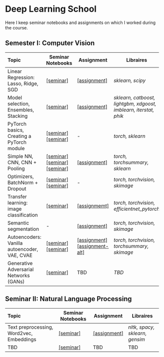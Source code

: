 # Deep Learning School

Here I keep seminar notebooks and assignments on which I worked during the course.

## Semester I: Computer Vision

| Topic | Seminar Notebooks | Assignment | Libraires |
| :--- | --- | --- | --- |
| Linear Regression: Lasso, Ridge, SGD | [[seminar]](https://github.com/WanomiR/DLS/blob/main/semester-1/seminars/%5Bseminar%5Dlinreg_regularization.ipynb) | [[assignment]](https://github.com/WanomiR/DLS/blob/main/semester-1/assignments/%5Bhw%5Dlinear_models.ipynb) | *sklearn, scipy* |
| Model selection, Ensembles, Stacking | [[seminar]](https://github.com/WanomiR/DLS/blob/main/semester-1/seminars/%5Bseminar%5Dmodel_selection_ensembles.ipynb) | [[assignment]](https://github.com/WanomiR/DLS/blob/main/semester-1/assignments/%5Bhw%5Dkaggle.ipynb) | *sklearn, catboost, lightgbm, xdgoost, imblearn, iterstat, phik* |
| PyTorch basics, Creating a PyTorch module | [[seminar]](https://github.com/WanomiR/DLS/blob/main/semester-1/seminars/%5Bseminar%5Dpytorch_basics.ipynb) [[seminar]](https://github.com/WanomiR/DLS/blob/main/semester-1/seminars/%5Bseminar%5Dcreating_module.ipynb) | - | *torch, sklearn* |
| Simple NN, CNN, CNN + Pooling | [[seminar]](https://github.com/WanomiR/DLS/blob/main/semester-1/seminars/%5Bseminar%5Dpytorch_simple_NN.ipynb) [[seminar]](https://github.com/WanomiR/DLS/blob/main/semester-1/seminars/%5Bseminar%5Dconvnet_pytorch.ipynb) [[seminar]](https://github.com/WanomiR/DLS/blob/main/semester-1/seminars/%5Bseminar%5Dconvolution_pooling.ipynb) | [[assignment]](https://github.com/WanomiR/DLS/blob/main/semester-1/assignments/%5Bhw%5Ddense_cnn.ipynb) | *torch, torchsummary, sklearn* |
| Optimizers, BatchNorm + Dropout | [[seminar]](https://github.com/WanomiR/DLS/blob/main/semester-1/seminars/%5Bseminar%5Dpytorch_optimizers.ipynb) [[seminar]](https://github.com/WanomiR/DLS/blob/main/semester-1/seminars/%5Bseminar%5Dpytorch_bn_dropout.ipynb) | - | *torch, torchvision, skimage* |
| Transfer learning: image classification | [[seminar]](https://github.com/WanomiR/DLS/blob/main/semester-1/seminars/%5Bseminar%5Dtransfer_learning_%5Bremastered_2021%5D.ipynb) | [[assignmemt]](https://github.com/WanomiR/DLS/blob/main/semester-1/assignments/%5Bhw%5Dsimpsons_classification.ipynb) | *torch, torchvision, efficientnet_pytorch* |
| Semantic segmentation | - | [[assignment]](https://github.com/WanomiR/DLS/blob/main/semester-1/assignments/%5Bhw%5Dsemantic_segmentation.ipynb) | *torch, torchvision, skimage* |
| Autoencoders: Vanilla autoencoder, VAE, CVAE | [[seminar]](https://github.com/WanomiR/DLS/blob/main/semester-1/seminars/%5Bseminar%5Dgenerative_models_timeseries.ipynb) [[seminar]](https://github.com/WanomiR/DLS/blob/main/semester-1/seminars/%5Bseminar%5Dvae.ipynb) | [[assignment]](https://github.com/WanomiR/Deep-Learning-School/blob/main/semester-1/assignments/%5Bhw%5Dautoencoders.ipynb) [[assignment-alt]](https://github.com/WanomiR/Deep-Learning-School/blob/main/semester-1/assignments/%5Bhw%5Dautoencoders-alt-vae.ipynb) | *torch, torchvision, torchsummary, skimage* |
| Generative Adversarial Networks (GANs) | [[seminar]](https://github.com/WanomiR/Deep-Learning-School/blob/main/semester-1/seminars/%5Bseminar%5Dgan.ipynb) | TBD | *TBD* |

## Seminar II: Natural Language Processing
| Topic | Seminar Notebooks | Assignment | Libraires |
| :--- | --- | --- | --- |
| Text preprocessing, Word2vec, Embeddings | [[seminar]](https://github.com/WanomiR/DLS/blob/main/semester-2/seminars/%5Bseminar%5Dtext_preprocessing_and_classification.ipynb) | [[assignment]](https://github.com/WanomiR/DLS/blob/main/semester-2/assignments/%5Bhw%5Dsimple_embeddings.ipynb) | *nltk, spacy, sklearn, gensim* |
| TBD | [[seminar]](https://github.com/WanomiR/Deep-Learning-School/blob/main/semester-2/seminars/%5Bseminar%5Dtext_preprocessing_and_classification.ipynb) | TBD | TBD | TBD | 
